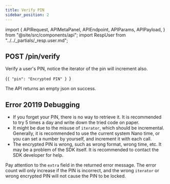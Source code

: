 ```yaml
---
title: Verify PIN
sidebar_position: 2
---
```


import {
  APIRequest,
  APIMetaPanel,
  APIEndpoint,
  APIParams,
  APIPayload,
} from "@site/src/components/api";
import RespUser from "../../_partials/_resp.user.md";

## POST /pin/verify

Verify a user's PIN, notice the iterator of the pin will increment also.

<APIEndpoint url="/pin/verify" />

<APIMetaPanel scope="Authorized" scopeNote="" />

<APIPayload>{`{
  "pin": "Encrypted PIN"
}
`}</APIPayload>

<APIRequest title="Verify PIN" method="POST" url="/pin/verify --data PAYLOAD" />

The API returns an empty json on success.

## Error 20119 Debugging

- If you forget your PIN, there is no way to retrieve it. It is recommended to try 5 times a day and write down the tried code on paper.
- It might be due to the misuse of `iterator`, which should be incremental. Generally, it is recommended to use the current system Nano time, or you can set a number by yourself, and increment it with each call.
- The encrypted PIN is wrong, such as wrong format, wrong time, etc. It may be a problem of the SDK itself. It is recommended to contact the SDK developer for help.

Pay attention to the `extra` field in the returned error message. The error count will only increase if the PIN is incorrect, and the wrong `iterator` or wrong encrypted PIN will not cause the PIN to be locked.
